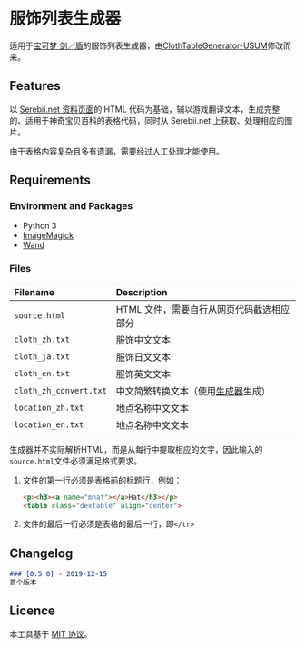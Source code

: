 # 服饰列表生成器
适用于[宝可梦 剑／盾](https://wiki.52poke.com/wiki/寶可夢_劍%EF%BC%8F盾)的服饰列表生成器，由[ClothTableGenerator-USUM](../ClothTableGenerator-USUM/)修改而来。

## Features
以 [Serebii.net 资料页面](https://www.serebii.net/swordshield/customisation.shtml)的 HTML 代码为基础，辅以游戏翻译文本，生成完整的、适用于神奇宝贝百科的表格代码，同时从 Serebii.net 上获取、处理相应的图片。

由于表格内容复杂且多有遗漏，需要经过人工处理才能使用。

## Requirements
### Environment and Packages
  * Python 3
  * [ImageMagick](http://www.imagemagick.org/script/index.php "ImageMagick")
  * [Wand](http://docs.wand-py.org/en/0.4.4/ "Wand")

### Files
| Filename               | Description
| :--------------------- | :----------
| `source.html`          | HTML 文件，需要自行从网页代码截选相应部分
| `cloth_zh.txt`         | 服饰中文文本
| `cloth_ja.txt`         | 服饰日文文本
| `cloth_en.txt`         | 服饰英文文本
| `cloth_zh_convert.txt` | 中文简繁转换文本（使用[生成器](../ZhConvertGenerator/)生成）
| `location_zh.txt`      | 地点名称中文文本
| `location_en.txt`      | 地点名称中文文本

生成器并不实际解析HTML，而是从每行中提取相应的文字，因此输入的`source.html`文件必须满足格式要求。

1. 文件的第一行必须是表格前的标题行，例如：
   ```html
   <p><h3><a name="mhat"></a>Hat</h3></p>
   <table class="dextable" align="center">
   ```
2. 文件的最后一行必须是表格的最后一行，即`</tr>`

## Changelog

```markdown
### [0.5.0] - 2019-12-15
首个版本
```

## Licence
本工具基于 [MIT 协议](../../LICENSE)。